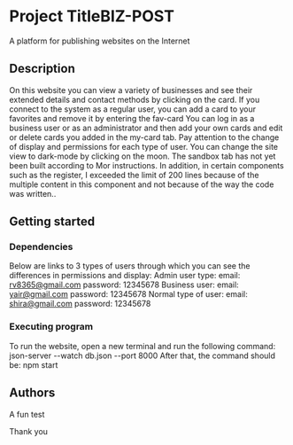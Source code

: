 # Project TitleBIZ-POST
 A platform for publishing websites on the Internet

## Description
On this website you can view a variety of businesses and see their extended details and contact methods by clicking on the card.
If you connect to the system as a regular user, you can add a card to your favorites and remove it by entering the fav-card
You can log in as a business user or as an administrator and then add your own cards and edit or delete cards you added in the my-card tab.
Pay attention to the change of display and permissions for each type of user.
You can change the site view to dark-mode by clicking on the moon.
The sandbox tab has not yet been built according to Mor instructions.
In addition, in certain components such as the register, I exceeded the limit of 200 lines because of the multiple content in this component and not because of the way the code was written..


## Getting started

### Dependencies

Below are links to 3 types of users through which you can see the differences in permissions and display:
Admin user type: email: rv8365@gmail.com
password: 12345678
Business user: email: yair@gmail.com
password: 12345678
Normal type of user: email: shira@gmail.com
password: 12345678




### Executing program

To run the website, open a new terminal and run the following command:
json-server --watch db.json --port 8000
After that, the command should be:
npm start



## Authors

A fun test

Thank you

